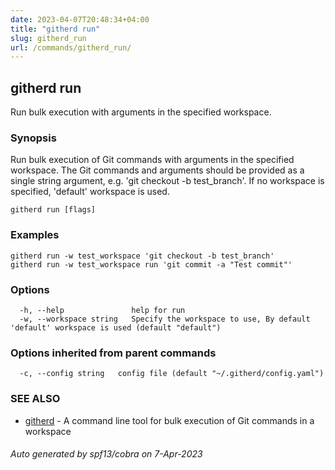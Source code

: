 ```yaml
---
date: 2023-04-07T20:48:34+04:00
title: "githerd run"
slug: githerd_run
url: /commands/githerd_run/
---
```

## githerd run

Run bulk execution with arguments in the specified workspace.

### Synopsis

Run bulk execution of Git commands with arguments in the specified workspace.
The Git commands and arguments should be provided as a single string argument, e.g. 'git checkout -b test_branch'.
If no workspace is specified, 'default' workspace is used.

```
githerd run [flags]
```

### Examples

```
githerd run -w test_workspace 'git checkout -b test_branch'
githerd run -w test_workspace run 'git commit -a "Test commit"'
```

### Options

```
  -h, --help               help for run
  -w, --workspace string   Specify the workspace to use, By default 'default' workspace is used (default "default")
```

### Options inherited from parent commands

```
  -c, --config string   config file (default "~/.githerd/config.yaml")
```

### SEE ALSO

* [githerd](./githerd.md)	 - A command line tool for bulk execution of Git commands in a workspace

###### Auto generated by spf13/cobra on 7-Apr-2023
